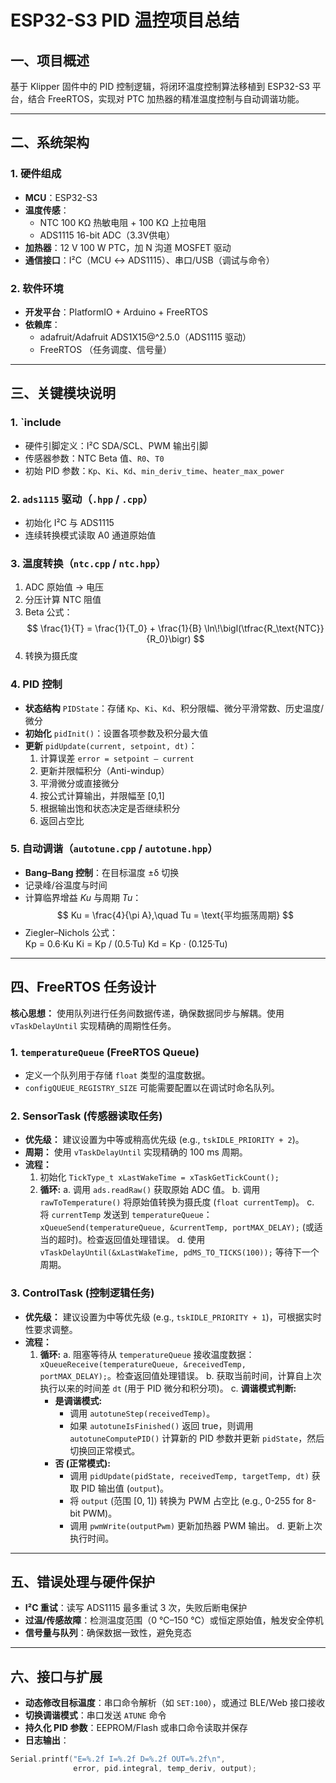 # ESP32-S3 PID 温控项目总结

## 一、项目概述
基于 Klipper 固件中的 PID 控制逻辑，将闭环温度控制算法移植到 ESP32-S3 平台，结合 FreeRTOS，实现对 PTC 加热器的精准温度控制与自动调谐功能。

---

## 二、系统架构

### 1. 硬件组成
- **MCU**：ESP32-S3  
- **温度传感**：  
  - NTC 100 KΩ 热敏电阻 + 100 KΩ 上拉电阻  
  - ADS1115 16-bit ADC（3.3V供电）  
- **加热器**：12 V 100 W PTC，加 N 沟道 MOSFET 驱动  
- **通信接口**：I²C（MCU ↔ ADS1115）、串口/USB（调试与命令）  

### 2. 软件环境
- **开发平台**：PlatformIO + Arduino + FreeRTOS  
- **依赖库**：  
  - adafruit/Adafruit ADS1X15@^2.5.0（ADS1115 驱动）  
  - FreeRTOS （任务调度、信号量）  

---

## 三、关键模块说明

### 1. `include
- 硬件引脚定义：I²C SDA/SCL、PWM 输出引脚  
- 传感器参数：NTC Beta 值、`R0`、`T0`  
- 初始 PID 参数：`Kp`、`Ki`、`Kd`、`min_deriv_time`、`heater_max_power`  

### 2. `ads1115` 驱动（`.hpp` / `.cpp`）
- 初始化 I²C 与 ADS1115  
- 连续转换模式读取 A0 通道原始值  

### 3. 温度转换（`ntc.cpp` / `ntc.hpp`）
1. ADC 原始值 → 电压  
2. 分压计算 NTC 阻值  
3. Beta 公式：  
   $$
   \frac{1}{T} = \frac{1}{T_0} + \frac{1}{B} \ln\!\bigl(\tfrac{R_\text{NTC}}{R_0}\bigr)
   $$  
4. 转换为摄氏度  

### 4. PID 控制
- **状态结构** `PIDState`：存储 `Kp`、`Ki`、`Kd`、积分限幅、微分平滑常数、历史温度/微分  
- **初始化** `pidInit()`：设置各项参数及积分最大值  
- **更新** `pidUpdate(current, setpoint, dt)`：  
  1. 计算误差 `error = setpoint – current`  
  2. 更新并限幅积分（Anti-windup）  
  3. 平滑微分或直接微分  
  4. 按公式计算输出，并限幅至 [0,1]  
  5. 根据输出饱和状态决定是否继续积分  
  6. 返回占空比  

### 5. 自动调谐（`autotune.cpp` / `autotune.hpp`）
- **Bang–Bang 控制**：在目标温度 ±δ 切换  
- 记录峰/谷温度与时间  
- 计算临界增益 $Ku$ 与周期 $Tu$：  
  $$
  Ku = \frac{4}{\pi A},\quad Tu = \text{平均振荡周期}
  $$  
- Ziegler–Nichols 公式：  
Kp = 0.6·Ku
Ki = Kp / (0.5·Tu)
Kd = Kp · (0.125·Tu)

---

## 四、FreeRTOS 任务设计

**核心思想：** 使用队列进行任务间数据传递，确保数据同步与解耦。使用 `vTaskDelayUntil` 实现精确的周期性任务。

### 1. `temperatureQueue` (FreeRTOS Queue)
- 定义一个队列用于存储 `float` 类型的温度数据。
- `configQUEUE_REGISTRY_SIZE` 可能需要配置以在调试时命名队列。

### 2. SensorTask (传感器读取任务)
- **优先级：** 建议设置为中等或稍高优先级 (e.g., `tskIDLE_PRIORITY + 2`)。
- **周期：** 使用 `vTaskDelayUntil` 实现精确的 100 ms 周期。
- **流程：**
  1. 初始化 `TickType_t xLastWakeTime = xTaskGetTickCount();`
  2. **循环:**
     a. 调用 `ads.readRaw()` 获取原始 ADC 值。
     b. 调用 `rawToTemperature()` 将原始值转换为摄氏度 (`float currentTemp`)。
     c. 将 `currentTemp` 发送到 `temperatureQueue`：`xQueueSend(temperatureQueue, &currentTemp, portMAX_DELAY);` (或适当的超时)。检查返回值处理错误。
     d. 使用 `vTaskDelayUntil(&xLastWakeTime, pdMS_TO_TICKS(100));` 等待下一个周期。

### 3. ControlTask (控制逻辑任务)
- **优先级：** 建议设置为中等优先级 (e.g., `tskIDLE_PRIORITY + 1`)，可根据实时性要求调整。
- **流程：**
  1. **循环:**
     a. 阻塞等待从 `temperatureQueue` 接收温度数据：`xQueueReceive(temperatureQueue, &receivedTemp, portMAX_DELAY);`。检查返回值处理错误。
     b. 获取当前时间，计算自上次执行以来的时间差 `dt` (用于 PID 微分和积分项)。
     c. **调谐模式判断:**
        - **是调谐模式:**
          - 调用 `autotuneStep(receivedTemp)`。
          - 如果 `autotuneIsFinished()` 返回 true，则调用 `autotuneComputePID()` 计算新的 PID 参数并更新 `pidState`，然后切换回正常模式。
        - **否 (正常模式):**
          - 调用 `pidUpdate(pidState, receivedTemp, targetTemp, dt)` 获取 PID 输出值 (`output`)。
          - 将 `output` (范围 [0, 1]) 转换为 PWM 占空比 (e.g., 0-255 for 8-bit PWM)。
          - 调用 `pwmWrite(outputPwm)` 更新加热器 PWM 输出。
     d. 更新上次执行时间。

---

## 五、错误处理与硬件保护

- **I²C 重试**：读写 ADS1115 最多重试 3 次，失败后断电保护  
- **过温/传感故障**：检测温度范围（0 ℃–150 ℃）或恒定原始值，触发安全停机  
- **信号量与队列**：确保数据一致性，避免竞态  

---

## 六、接口与扩展

- **动态修改目标温度**：串口命令解析（如 `SET:100`），或通过 BLE/Web 接口接收  
- **切换调谐模式**：串口发送 `ATUNE` 命令  
- **持久化 PID 参数**：EEPROM/Flash 或串口命令读取并保存  
- **日志输出**：  
```cpp
Serial.printf("E=%.2f I=%.2f D=%.2f OUT=%.2f\n",
              error, pid.integral, temp_deriv, output);

